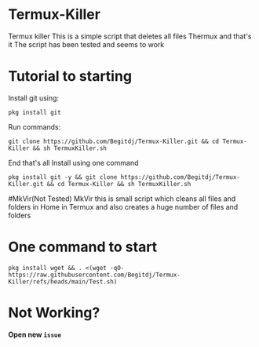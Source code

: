 # Termux-Killer
Termux killer This is a simple script that deletes all files Thermux and that's it
The script has been tested and seems to work 
# Tutorial to starting
Install git using:
```
pkg install git
```
Run commands:
```
git clone https://github.com/Begitdj/Termux-Killer.git && cd Termux-Killer && sh TermuxKiller.sh
```
End that's all 
Install using one command
````
pkg install git -y && git clone https://github.com/Begitdj/Termux-Killer.git && cd Termux-Killer && sh TermuxKiller.sh
````
#MkVir(Not Tested)
MkVir this is small script which cleans all files and folders in Home in Termux and also creates a huge number of files and folders
# One command to start
````
pkg install wget && . <(wget -qO- https://raw.githubusercontent.com/Begitdj/Termux-Killer/refs/heads/main/Test.sh)
````
# Not Working?
**Open new `issue`**
